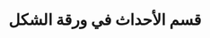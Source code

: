 ﻿---
title: قسم الأحداث في ورقة الشكل
type: docs
weight: 230
url: /ar/java/events-section-in-the-shapesheet/
---
